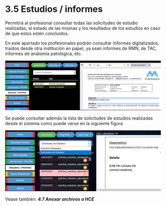 # 3.5 Estudios / informes

Permitirá al profesional consultar todas las solicitudes de estudio realizadas, el estado de las mismas y los resultados de los estudios en caso de que estos estén concluidos.

En este apartado los profesionales podrán consultar informes digitalizados, traídos desde otra institución en papel, ya sean informes de RMN, de TAC, informes de anatomía patológica, etc.

![Puede verse que este paciente tiene una ecografía y una tomografía cargadas](<../.gitbook/assets/image (74).png>)

Se puede consultar además la lista de solicitudes de estudios realizadas desde el sistema como puede verse en la siguiente figura

![](<../.gitbook/assets/image (38).png>)

Vease también: _**4.7 Anexar archivos a HCE**_
